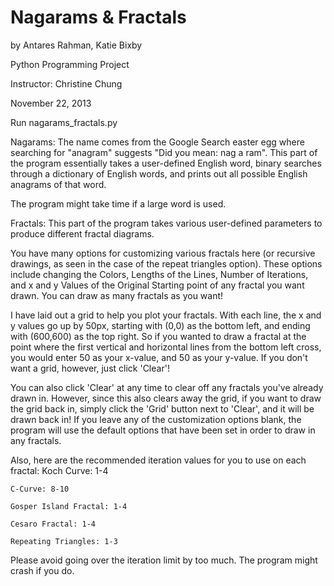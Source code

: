 Nagarams & Fractals
=================
by Antares Rahman, Katie Bixby

Python Programming Project

Instructor: Christine Chung

November 22, 2013


Run nagarams_fractals.py

Nagarams: The name comes from the Google Search easter egg where searching for "anagram" suggests "Did you mean: nag a ram". This part of the program essentially takes a user-defined English word, binary searches through a dictionary of English words, and prints out all possible English anagrams of that word.

The program might take time if a large word is used.


Fractals: This part of the program takes various user-defined parameters to produce different fractal diagrams.

You have many options for customizing various fractals here (or recursive drawings, as seen in the case of the repeat triangles option). These options include changing the Colors, Lengths of the Lines, Number of Iterations, and x and y Values of the Original Starting point of any fractal you want drawn. You can draw as many fractals as you want!

I have laid out a grid to help you plot your fractals. With each line, the x and y values go up by 50px, starting with (0,0) as the bottom left, and ending with (600,600) as the top right. So if you wanted to draw a fractal at the point where the first vertical and horizontal lines from the bottom left cross, you would enter 50 as your x-value, and 50 as your y-value. If you don't want a grid, however, just click 'Clear'!

You can also click 'Clear' at any time to clear off any fractals you've already drawn in.  However, since this also clears away the grid, if you want to draw the grid back in, simply click the 'Grid' button next to 'Clear', and it will be drawn back in!
If you leave any of the customization options blank, the program will use the default options that have been set in order to draw in any fractals.

Also, here are the recommended iteration values for you to use on each fractal:
    Koch Curve: 1-4
    
    C-Curve: 8-10
    
    Gosper Island Fractal: 1-4
    
    Cesaro Fractal: 1-4
    
    Repeating Triangles: 1-3

Please avoid going over the iteration limit by too much. The program might crash if you do.

